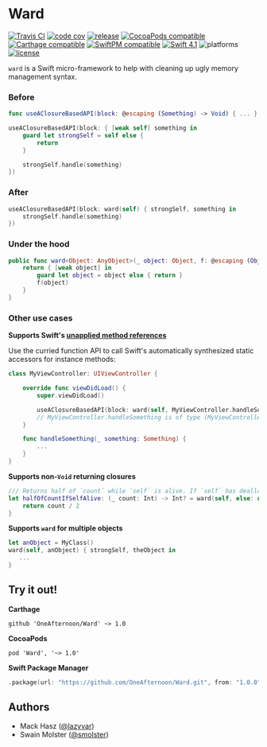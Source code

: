# Ward

[![Travis CI](https://img.shields.io/travis/OneAfternoon/Ward/master.svg?style=flat-square)](https://travis-ci.org/OneAfternoon/Ward) [![code cov](https://img.shields.io/codecov/c/github/OneAfternoon/Ward.svg?style=flat-square)](https://codecov.io/gh/OneAfternoon/Ward) [![release](https://img.shields.io/github/release/OneAfternoon/ward.svg?style=flat-square)](https://www.github.com/OneAfternoon/Ward/releases) [![CocoaPods compatible](https://img.shields.io/badge/CocoaPods-compatible-red.svg?style=flat-square)](https://cocoapods.org/pods/Ward) [![Carthage compatible](https://img.shields.io/badge/Carthage-compatible-4BC51D.svg?style=flat-square)](https://www.github.com/Carthage/Carthage) [![SwiftPM compatible](https://img.shields.io/badge/SwiftPM-compatible-orange.svg?style=flat-square)](https://swift.org/package-manager/) [![Swift 4.1](https://img.shields.io/badge/Swift-4.1-orange.svg?style=flat-square)](https://swift.org/) ![platforms](https://img.shields.io/badge/platform-iOS%20%7C%20macOS%20%7C%20tvOS%20%7C%20watchOS%20%7C%20Linux-lightgrey.svg?style=flat-square) [![license](https://img.shields.io/github/license/OneAfternoon/Ward.svg?style=flat-square)](https://github.com/OneAfternoon/Ward/blob/master/LICENSE)

`ward` is a Swift micro-framework to help with cleaning up ugly memory management syntax.

### Before
```swift
func useAClosureBasedAPI(block: @escaping (Something) -> Void) { ... }

useAClosureBasedAPI(block: { [weak self] something in
    guard let strongSelf = self else {
        return
    }

    strongSelf.handle(something)
})
```

### After

```swift
useAClosureBasedAPI(block: ward(self) { strongSelf, something in
    strongSelf.handle(something)
})
```

### Under the hood

```swift
public func ward<Object: AnyObject>(_ object: Object, f: @escaping (Object) -> Void) -> () -> Void {
    return { [weak object] in
        guard let object = object else { return }
        f(object)
    }
}
```

### Other use cases

**Supports Swift's [unapplied method references](https://oleb.net/blog/2014/07/swift-instance-methods-curried-functions/)**

Use the curried function API to call Swift's automatically synthesized static accessors for instance methods:

```swift
class MyViewController: UIViewController {

    override func viewDidLoad() {
        super.viewDidLoad()

        useAClosureBasedAPI(block: ward(self, MyViewController.handleSomething))
        // MyViewController.handleSomething is of type (MyViewController) -> (Something) -> Void
    }

    func handleSomething(_ something: Something) {
        ...
    }
}
```

**Supports non-`Void` returning closures**

```swift
/// Returns half of `count` while `self` is alive. If `self` has deallocated, returns the provided default value (nil).
let halfOfCountIfSelfAlive: (_ count: Int) -> Int? = ward(self, else: nil) { _, count in
    return count / 2
}
```

**Supports `ward` for multiple objects**

```swift
let anObject = MyClass()
ward(self, anObject) { strongSelf, theObject in
   ...
}
```

## Try it out!
**Carthage**
```
github 'OneAfternoon/Ward' ~> 1.0
```

**CocoaPods**
```
pod 'Ward', '~> 1.0'
```

**Swift Package Manager**
```swift
.package(url: "https://github.com/OneAfternoon/Ward.git", from: "1.0.0")
```

## Authors
- Mack Hasz ([@lazyvar](https://github.com/lazyvar))
- Swain Molster ([@smolster](https://github.com/smolster))
